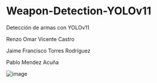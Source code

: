 # Weapon-Detection-YOLOv11
Detección de armas con YOLOv11

Renzo Omar Vicente Castro

Jaime Francisco Torres Rodríguez

Pablo Mendez Acuña


![image](https://github.com/user-attachments/assets/f164ea56-e812-4401-8f63-8f6a5b909502)
